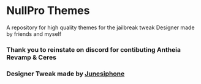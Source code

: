 # NullPro Themes

A repository for high quality themes for the jailbreak tweak Designer made by friends and myself


### Thank you to reinstate on discord for contibuting Antheia Revamp & Ceres
### Designer Tweak made by [Junesiphone](https://github.com/JunesiPhone)
